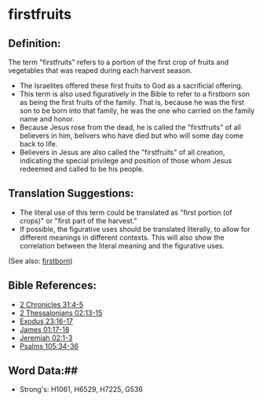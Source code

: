 # firstfruits #

## Definition: ##

The term "firstfruits" refers to a portion of the first crop of fruits and vegetables that was reaped during each harvest season.

* The Israelites offered these first fruits to God as a sacrificial offering.
* This term is also used figuratively in the Bible to refer to a firstborn son as being the first fruits of the family. That is, because he was the first son to be born into that family, he was the one who carried on the family name and honor.
* Because Jesus rose from the dead, he is called the "firstfruits" of all believers in him, belivers who have died but who will some day come back to life.
* Believers in Jesus are also called the "firstfruits" of all creation, indicating the special privilege and position of those whom Jesus redeemed and called to be his people.

## Translation Suggestions: ##

* The literal use of this term could be translated as "first portion (of crops)" or "first part of the harvest."
* If possible, the figurative uses should be translated literally, to allow for different meanings in different contexts. This will also show the correlation between the literal meaning and the figurative uses.

(See also: [firstborn](firstborn.md))

## Bible References: ##

* [2 Chronicles 31:4-5](rc://en/tn/help/2ch/31/04)
* [2 Thessalonians 02:13-15](rc://en/tn/help/2th/02/13)
* [Exodus 23:16-17](rc://en/tn/help/exo/23/16)
* [James 01:17-18](rc://en/tn/help/jas/01/17)
* [Jeremiah 02:1-3](rc://en/tn/help/jer/02/01)
* [Psalms 105:34-36](rc://en/tn/help/psa/105/034)

## Word Data:##

* Strong's: H1061, H6529, H7225, G536
